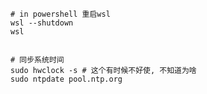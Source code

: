 



```shell
# in powershell 重启wsl
wsl --shutdown
wsl


# 同步系统时间
sudo hwclock -s # 这个有时候不好使, 不知道为啥
sudo ntpdate pool.ntp.org
```



